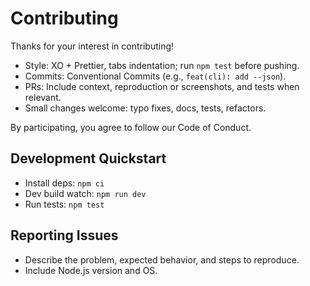 # Contributing

Thanks for your interest in contributing!

- Style: XO + Prettier, tabs indentation; run `npm test` before pushing.
- Commits: Conventional Commits (e.g., `feat(cli): add --json`).
- PRs: Include context, reproduction or screenshots, and tests when relevant.
- Small changes welcome: typo fixes, docs, tests, refactors.

By participating, you agree to follow our Code of Conduct.

## Development Quickstart

- Install deps: `npm ci`
- Dev build watch: `npm run dev`
- Run tests: `npm test`

## Reporting Issues

- Describe the problem, expected behavior, and steps to reproduce.
- Include Node.js version and OS.
